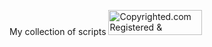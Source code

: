 My collection of scripts 
<a target="_blank" href="http://www.copyrighted.com/copyrights/view/2kkb-dea3-1h8g-ebxh"><img border="0" alt="Copyrighted.com Registered &amp; Protected 
2KKB-DEA3-1H8G-EBXH" title="Copyrighted.com Registered &amp; Protected 
2KKB-DEA3-1H8G-EBXH" width="150" height="40" src="http://static.copyrighted.com/images/seal.gif" /></a>
